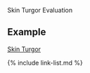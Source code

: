 ﻿Skin Turgor Evaluation

## Example

[Skin Turgor](Observation-SkinTurgorEval-example.html)

{% include link-list.md %}
